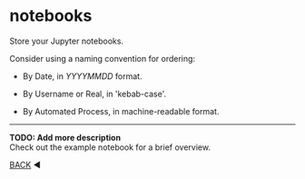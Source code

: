 # notebooks

Store your Jupyter notebooks.  

Consider using a naming convention for ordering:  

- By Date, in *YYYYMMDD* format.  

- By Username or Real, in 'kebab-case'.

- By Automated Process, in machine-readable format.  

---

**TODO: Add more description**  
Check out the example notebook for a brief overview.

[BACK](https://github.com/wes-o/ds-jupyter-docker) :arrow_backward:  
